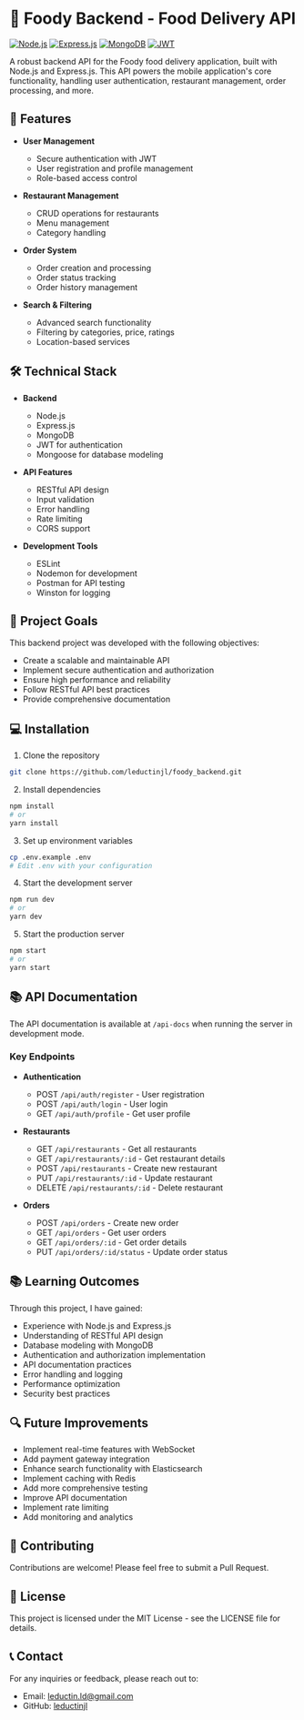 # 🍔 Foody Backend - Food Delivery API

[![Node.js](https://img.shields.io/badge/Node.js-339933?style=for-the-badge&logo=nodedotjs&logoColor=white)](https://nodejs.org/)
[![Express.js](https://img.shields.io/badge/Express.js-000000?style=for-the-badge&logo=express&logoColor=white)](https://expressjs.com/)
[![MongoDB](https://img.shields.io/badge/MongoDB-4EA94B?style=for-the-badge&logo=mongodb&logoColor=white)](https://www.mongodb.com/)
[![JWT](https://img.shields.io/badge/JWT-000000?style=for-the-badge&logo=JSON%20web%20tokens&logoColor=white)](https://jwt.io/)

A robust backend API for the Foody food delivery application, built with Node.js and Express.js. This API powers the mobile application's core functionality, handling user authentication, restaurant management, order processing, and more.

## 🚀 Features

- **User Management**
  - Secure authentication with JWT
  - User registration and profile management
  - Role-based access control

- **Restaurant Management**
  - CRUD operations for restaurants
  - Menu management
  - Category handling

- **Order System**
  - Order creation and processing
  - Order status tracking
  - Order history management

- **Search & Filtering**
  - Advanced search functionality
  - Filtering by categories, price, ratings
  - Location-based services

## 🛠️ Technical Stack

- **Backend**
  - Node.js
  - Express.js
  - MongoDB
  - JWT for authentication
  - Mongoose for database modeling

- **API Features**
  - RESTful API design
  - Input validation
  - Error handling
  - Rate limiting
  - CORS support

- **Development Tools**
  - ESLint
  - Nodemon for development
  - Postman for API testing
  - Winston for logging

## 🎯 Project Goals

This backend project was developed with the following objectives:
- Create a scalable and maintainable API
- Implement secure authentication and authorization
- Ensure high performance and reliability
- Follow RESTful API best practices
- Provide comprehensive documentation

## 💻 Installation

1. Clone the repository
```bash
git clone https://github.com/leductinjl/foody_backend.git
```

2. Install dependencies
```bash
npm install
# or
yarn install
```

3. Set up environment variables
```bash
cp .env.example .env
# Edit .env with your configuration
```

4. Start the development server
```bash
npm run dev
# or
yarn dev
```

5. Start the production server
```bash
npm start
# or
yarn start
```

## 📚 API Documentation

The API documentation is available at `/api-docs` when running the server in development mode.

### Key Endpoints

- **Authentication**
  - POST `/api/auth/register` - User registration
  - POST `/api/auth/login` - User login
  - GET `/api/auth/profile` - Get user profile

- **Restaurants**
  - GET `/api/restaurants` - Get all restaurants
  - GET `/api/restaurants/:id` - Get restaurant details
  - POST `/api/restaurants` - Create new restaurant
  - PUT `/api/restaurants/:id` - Update restaurant
  - DELETE `/api/restaurants/:id` - Delete restaurant

- **Orders**
  - POST `/api/orders` - Create new order
  - GET `/api/orders` - Get user orders
  - GET `/api/orders/:id` - Get order details
  - PUT `/api/orders/:id/status` - Update order status

## 📚 Learning Outcomes

Through this project, I have gained:
- Experience with Node.js and Express.js
- Understanding of RESTful API design
- Database modeling with MongoDB
- Authentication and authorization implementation
- API documentation practices
- Error handling and logging
- Performance optimization
- Security best practices

## 🔍 Future Improvements

- Implement real-time features with WebSocket
- Add payment gateway integration
- Enhance search functionality with Elasticsearch
- Implement caching with Redis
- Add more comprehensive testing
- Improve API documentation
- Implement rate limiting
- Add monitoring and analytics

## 🤝 Contributing

Contributions are welcome! Please feel free to submit a Pull Request.

## 📄 License

This project is licensed under the MIT License - see the LICENSE file for details.

## 📞 Contact

For any inquiries or feedback, please reach out to:
- Email: [leductin.ld@gmail.com](mailto:leductin.ld@gmail.com)
- GitHub: [leductinjl](https://github.com/leductinjl) 